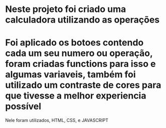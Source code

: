 Neste projeto foi criado uma calculadora utilizando as operações
================================================================================
Foi aplicado os botoes contendo cada um seu numero ou operação, foram criadas functions para isso e algumas variaveis, também foi utilizado um contraste de cores para que tivesse a melhor experiencia possível
================================================================================
Nele foram utilizados, HTML, CSS, e JAVASCRIPT